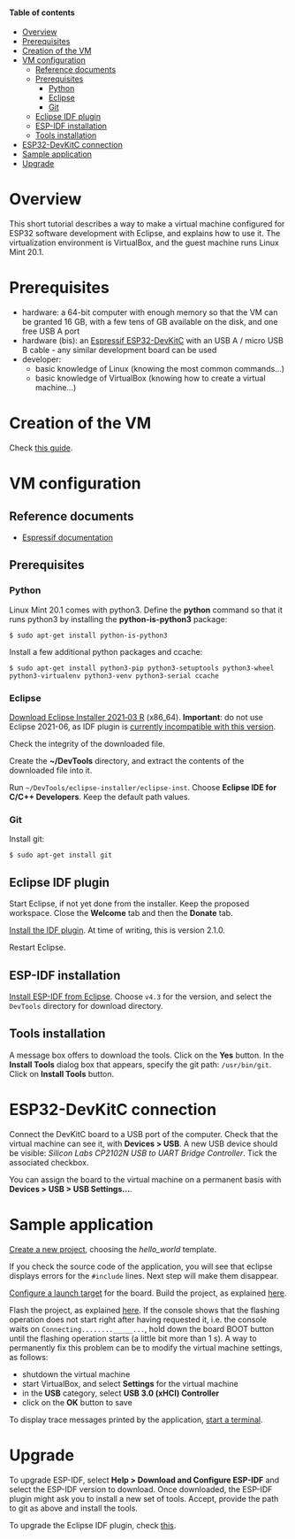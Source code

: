 #### Table of contents

* [Overview](#overview)
* [Prerequisites](#prerequisites)
* [Creation of the VM](#creationOfTheVm)
* [VM configuration](#vmConfiguration)
  * [Reference documents](#referenceDocuments)
  * [Prerequisites](#prerequisites)
    * [Python](#python)
    * [Eclipse](#eclipse)
    * [Git](#git)
  * [Eclipse IDF plugin](#eclipseIdfPlugin)
  * [ESP-IDF installation](#espIdfInstallation)
  * [Tools installation](#toolsInstallation)
* [ESP32-DevKitC connection](#esp32devkitcConnection)
* [Sample application](#sampleApplication)
* [Upgrade](#upgrade)

<a name="overview"></a>
# Overview

This short tutorial describes a way to make a virtual machine configured for ESP32 software development with Eclipse, and explains how to use it. The virtualization environment is VirtualBox, and the guest machine runs Linux Mint 20.1.

<a name="prerequisites"></a>
# Prerequisites

* hardware: a 64-bit computer with enough memory so that the VM can be granted 16 GB, with a few tens of GB available on the disk, and one free USB A port
* hardware (bis): an [Espressif ESP32-DevKitC](https://www.espressif.com/en/products/devkits/esp32-devkitc/overview) with an USB A / micro USB B cable - any similar development board can be used
* developer: 
  * basic knowledge of Linux (knowing the most common commands...)
  * basic knowledge of VirtualBox (knowing how to create a virtual machine...)

<a name="creationOfTheVm"></a>
# Creation of the VM

Check [this guide](https://github.com/PascalBod/lm20.1-vm).

<a name="vmConfiguration"></a>
# VM configuration

<a name="referenceDocuments"></a>
## Reference documents

* [Espressif documentation](https://github.com/espressif/idf-eclipse-plugin/blob/master/README.md)

<a name="prerequisite"></a>
## Prerequisites

<a name="python"></a>
### Python

Linux Mint 20.1 comes with python3. Define the **python** command so that it runs python3 by installing the **python-is-python3** package:

```shell
$ sudo apt-get install python-is-python3
```

Install a few additional python packages and ccache:

```shell
$ sudo apt-get install python3-pip python3-setuptools python3-wheel python3-virtualenv python3-venv python3-serial ccache
```

<a name="eclipse"></a>
### Eclipse

[Download Eclipse Installer 2021‑03 R](https://www.eclipse.org/downloads/packages/release/2021-03/r) (x86_64). **Important**: do not use Eclipse 2021-06, as IDF plugin is [currently incompatible with this version](https://github.com/espressif/idf-eclipse-plugin/issues/299).

Check the integrity of the downloaded file.

Create the **~/DevTools** directory, and extract the contents of the downloaded file into it.

Run `~/DevTools/eclipse-installer/eclipse-inst`. Choose **Eclipse IDE for C/C++ Developers**. Keep the default path values.

<a name="git"></a>
### Git

Install git:

```shell
$ sudo apt-get install git
```

<a name="eclipseIdfPlugin"></a>
## Eclipse IDF plugin

Start Eclipse, if not yet done from the installer. Keep the proposed workspace. Close the **Welcome** tab and then the **Donate** tab.

[Install the IDF plugin](https://github.com/espressif/idf-eclipse-plugin/blob/master/README.md#installing-idf-plugin-using-update-site-url). At time of writing, this is version 2.1.0.

Restart Eclipse.

<a name="espIdfInstallation"></a>
## ESP-IDF installation

[Install ESP-IDF from Eclipse](https://github.com/espressif/idf-eclipse-plugin/blob/master/README.md#installing-esp-idf). Choose `v4.3` for the version, and select the `DevTools` directory for download directory.

<a name="toolsInstallation"></a>
## Tools installation

A message box offers to download the tools. Click on the **Yes** button. In the **Install Tools** dialog box that appears, specify the git path: `/usr/bin/git`. Click on **Install Tools** button.

<a name="esp32devkitcConnection"></a>
# ESP32-DevKitC connection

Connect the DevKitC board to a USB port of the computer. Check that the virtual machine can see it, with **Devices > USB**. A new USB device should be visible: *Silicon Labs CP2102N USB to UART Bridge Controller*. Tick the associated checkbox.

You can assign the board to the virtual machine on a permanent basis with **Devices > USB > USB Settings...**.

<a name="sampleApplication"></a>
# Sample application

[Create a new project](https://github.com/espressif/idf-eclipse-plugin/blob/master/README.md#create-a-new-project), choosing the *hello_world* template.

If you check the source code of the application, you will see that eclipse displays errors for the `#include` lines. Next step will make them disappear.

[Configure a launch target](https://github.com/espressif/idf-eclipse-plugin/blob/master/README.md#configuring-launch-target) for the board. Build the project, as explained [here](https://github.com/espressif/idf-eclipse-plugin/blob/master/README.md#compiling-the-project).

Flash the project, as explained [here](https://github.com/espressif/idf-eclipse-plugin/blob/master/README.md#flashing-the-project). If the console shows that the flashing operation does not start right after having requested it, i.e. the console waits on `Connecting........_____...`, hold down the board BOOT button until the flashing operation starts (a little bit more than 1 s). A way to permanently fix this problem can be to modify the virtual machine settings, as follows:
* shutdown the virtual machine
* start VirtualBox, and select **Settings** for the virtual machine
* in the **USB** category, select **USB 3.0 (xHCI) Controller** 
* click on the **OK** button to save

To display trace messages printed by the application, [start a terminal](https://github.com/espressif/idf-eclipse-plugin/blob/master/README.md#viewing-serial-output).

<a name="upgrade"></a>
# Upgrade

To upgrade ESP-IDF, select **Help > Download and Configure ESP-IDF** and select the ESP-IDF version to download. Once downloaded, the ESP-IDF plugin might ask you to install a new set of tools. Accept, provide the path to git as above and install the tools. 

To upgrade the Eclipse IDF plugin, check [this](https://github.com/espressif/idf-eclipse-plugin/blob/master/README.md#how-do-i-upgrade-my-existing-idf-eclipse-plugin).
